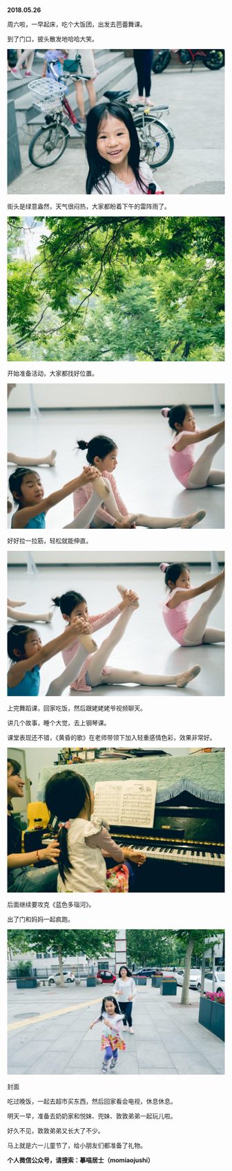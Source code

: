 
          
            
**2018.05.26**

周六啦，一早起床，吃个大饭团，出发去芭蕾舞课。

到了门口，披头散发地哈哈大笑。




![](img/51001-0ad93ec0b3163032.jpg)




街头是绿意盎然，天气很闷热，大家都盼着下午的雷阵雨了。




![](img/51001-5d3ee91c51c00b22.jpg)




开始准备活动，大家都找好位置。




![](img/51001-df68e3576d62577c.jpg)




好好拉一拉筋，轻松就能伸直。




![](img/51001-91ceb95f8dc13fd4.jpg)




上完舞蹈课，回家吃饭，然后跟姥姥姥爷视频聊天。

讲几个故事，睡个大觉，去上钢琴课。

课堂表现还不错，《黄昏的歌》在老师带领下加入轻重感情色彩，效果非常好。




![](img/51001-5c23328fd5f543f3.jpg)




后面继续要攻克《蓝色多瑙河》。

出了门和妈妈一起疯跑。




![](img/51001-acc9d2e9fa15e370.jpg)

封面


吃过晚饭，一起去超市买东西，然后回家看会电视，休息休息。

明天一早，准备去奶奶家和悦妹、兜妹、敦敦弟弟一起玩儿啦。

好久不见，敦敦弟弟又长大了不少。

马上就是六一儿童节了，给小朋友们都准备了礼物。


**个人微信公众号，请搜索：摹喵居士（momiaojushi）**

          
        